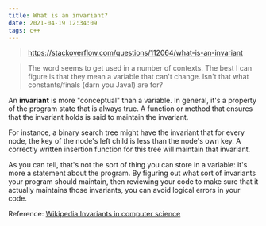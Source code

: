 ```yaml
---
title: What is an invariant?
date: 2021-04-19 12:34:09
tags: c++
---
```


> https://stackoverflow.com/questions/112064/what-is-an-invariant

> The word seems to get used in a number of contexts. The best I can figure is that they mean a variable that can't change. Isn't that what constants/finals (darn you Java!) are for?

An **invariant** is more "conceptual" than a variable. In general, it's a property of the program state that is always true. A function or method that ensures that the invariant holds is said to maintain the invariant.

For instance, a binary search tree might have the invariant that for every node, the key of the node's left child is less than the node's own key. A correctly written insertion function for this tree will maintain that invariant.

As you can tell, that's not the sort of thing you can store in a variable: it's more a statement about the program. By figuring out what sort of invariants your program should maintain, then reviewing your code to make sure that it actually maintains those invariants, you can avoid logical errors in your code.

Reference: [Wikipedia Invariants in computer science](https://en.wikipedia.org/wiki/Invariant_(mathematics)#Invariants_in_computer_science)
